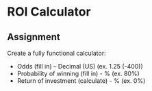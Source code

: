 # ROI Calculator

## Assignment

Create a fully functional calculator:

* Odds (fill in) – Decimal (US) (ex. 1.25 (-400))
* Probability of winning (fill in) - % (ex. 80%)
* Return of investment (calculate) - % (ex. 0%)
